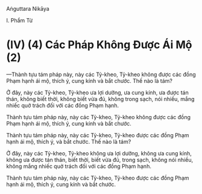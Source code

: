 Aṅguttara Nikāya

I. Phẩm Từ

# (IV) (4) Các Pháp Không Ðược Ái Mộ (2)

—Thành tựu tám pháp này, này các Tỷ-kheo, Tỷ-kheo không được các đồng Phạm hạnh ái mộ, thích ý, cung kính và bắt chước. Thế nào là tám?

Ở đây, này các Tỷ-kheo, Tỷ-kheo ưa lợi dưỡng, ưa cung kính, ưa được tán thán, không biết thời, không biết vừa đủ, không trong sạch, nói nhiều, mắng nhiếc quở trách đối với các đồng Phạm hạnh.

Thành tựu tám pháp này, này các Tỷ-kheo, Tỷ-kheo không được các đồng Phạm hạnh ái mộ, thích ý, cung kính và bắt chước.

Thành tựu tám pháp này, này các Tỷ-kheo, Tỷ-kheo được các đồng Phạm hạnh ái mộ, thích ý, và bắt chước. Thế nào là tám?

Ở đây, này các Tỷ-kheo, Tỷ-kheo không ưa lợi dưỡng, không ưa cung kính, không ưa được tán thán, biết thời, biết vừa đủ, trong sạch, không nói nhiều, không mắng nhiếc quở trách đối với các đồng Phạm hạnh.

Thành tựu tám pháp này, này các Tỷ-kheo, Tỷ-kheo được các đồng Phạm hạnh ái mộ, thích ý, cung kính và bắt chước.

